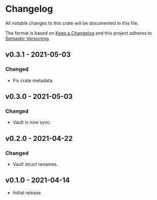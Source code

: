 # Changelog

All notable changes to this crate will be documented in this file.

The format is based on [Keep a Changelog](http://keepachangelog.com/en/1.0.0/)
and this project adheres to [Semantic Versioning](https://semver.org/spec/v2.0.0.html).

## v0.3.1 - 2021-05-03
### Changed
- Fix crate metadata.

## v0.3.0 - 2021-05-03
### Changed
- Vault is now sync.

## v0.2.0 - 2021-04-22
### Changed
- Vault struct renames.

## v0.1.0 - 2021-04-14

- Initial release.
